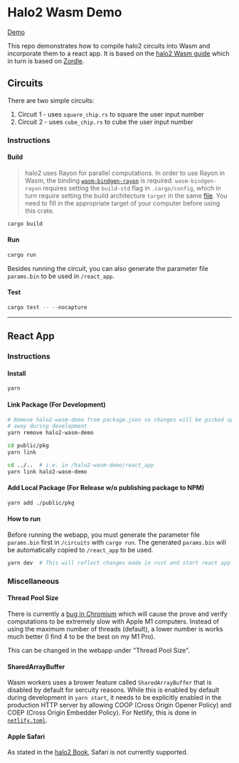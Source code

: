# Halo2 Wasm Demo

[Demo](https://halo2-wasm-demo.flyingnobita.com)

This repo demonstrates how to compile halo2 circuits into Wasm and incorporate them to a react app. It is based on the [halo2 Wasm guide](https://zcash.github.io/halo2/user/wasm-port.html) which in turn is based on [Zordle](https://github.com/nalinbhardwaj/zordle).

## Circuits

There are two simple circuits:

1. Circuit 1 - uses `square_chip.rs` to square the user input number
2. Circuit 2 - uses `cube_chip.rs` to cube the user input number

### Instructions

#### Build

> halo2 uses Rayon for parallel computations. In order to use Rayon in Wasm, the binding [`wasm-bindgen-rayon`](https://github.com/GoogleChromeLabs/wasm-bindgen-rayon) is required. `wasm-bindgen-rayon` requires setting the `build-std` flag in `.cargo/config`, which in turn require setting the build architecture `target` in the same [file](https://github.com/flyingnobita/halo2-wasm-demo/blob/6cea21c739cdf56a9b27fd236b4102e9249ca9e0/circuits/.cargo/config.toml#L12). You need to fill in the appropriate target of your computer before using this crate.

```rust
cargo build
```

#### Run

```rust
cargo run
```

Besides running the circuit, you can also generate the parameter file `params.bin` to be used in `/react_app`.

#### Test

```rust
cargo test -- --nocapture
```

---

## React App

### Instructions

#### Install

```bash
yarn
```

#### Link Package (For Development)

```bash
# Remove halo2-wasm-demo from package.json so changes will be picked up right
# away during development
yarn remove halo2-wasm-demo

cd public/pkg
yarn link

cd ../..  # i.e. in /halo2-wasm-demo/react_app
yarn link halo2-wasm-demo
```

#### Add Local Package (For Release w/o publishing package to NPM)

```bash
yarn add ./public/pkg
```

#### How to run

Before running the webapp, you must generate the parameter file `params.bin` first in `/circuits` with `cargo run`. The generated `params.bin` will be automatically copied to `/react_app` to be used.

```bash
yarn dev  # This will reflect changes made in rust and start react app
```

### Miscellaneous

#### Thread Pool Size

There is currently a [bug in Chromium](https://bugs.chromium.org/p/chromium/issues/detail?id=1228686&q=reporter%3Arreverser%40google.com&can=1) which will cause the prove and verify computations to be extremely slow with Apple M1 computers. Instead of using the maximum number of threads (default), a lower number is works much better (I find 4 to be the best on my M1 Pro).

This can be changed in the webapp under "Thread Pool Size".

#### SharedArrayBuffer

Wasm workers uses a brower feature called `SharedArrayBuffer` that is disabled by default for sercuity reasons. While this is enabled by default during development in `yarn start`, it needs to be explicitly enabled in the production HTTP server by allowing COOP (Cross Origin Opener Policy) and COEP (Cross Origin Embedder Policy). For Netlify, this is done in [`netlify.toml`](./netlify.toml).

#### Apple Safari

As stated in the [halo2 Book](https://zcash.github.io/halo2/user/wasm-port.html#safari), Safari is not currently supported.
